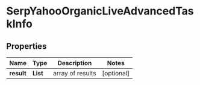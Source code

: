# SerpYahooOrganicLiveAdvancedTaskInfo


## Properties

| Name | Type | Description | Notes |
|------------ | ------------- | ------------- | -------------|
**result** | **List<SerpYahooOrganicLiveAdvancedResultInfo>** | array of results |[optional]|
